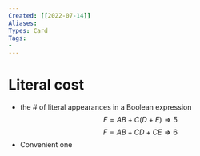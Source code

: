 ```yaml
---
Created: [[2022-07-14]]
Aliases: 
Types: Card
Tags: 
- 
---
```

# Literal cost
- the # of literal appearances in a Boolean expression
$$F=AB+C(D+E)\Rightarrow5$$
$$F=AB+CD+CE\Rightarrow6$$
- Convenient one